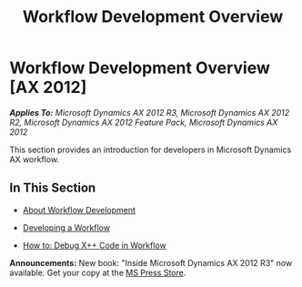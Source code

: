 ﻿---
title: Workflow Development Overview
TOCTitle: Workflow Development Overview
ms:assetid: c9288992-a9d2-4e47-aacc-b16a5db47c53
ms:mtpsurl: https://msdn.microsoft.com/en-us/library/Cc967426(v=AX.60)
ms:contentKeyID: 35251216
ms.date: 05/18/2015
mtps_version: v=AX.60
---

# Workflow Development Overview [AX 2012]


_**Applies To:** Microsoft Dynamics AX 2012 R3, Microsoft Dynamics AX 2012 R2, Microsoft Dynamics AX 2012 Feature Pack, Microsoft Dynamics AX 2012_

This section provides an introduction for developers in Microsoft Dynamics AX workflow.

## In This Section

  - [About Workflow Development](about-workflow-development.md)  

  - [Developing a Workflow](developing-a-workflow.md)  

  - [How to: Debug X++ Code in Workflow](how-to-debug-x-code-in-workflow.md)  

  
**Announcements:** New book: "Inside Microsoft Dynamics AX 2012 R3" now available. Get your copy at the [MS Press Store](https://www.microsoftpressstore.com/store/inside-microsoft-dynamics-ax-2012-r3-9780735685109).

